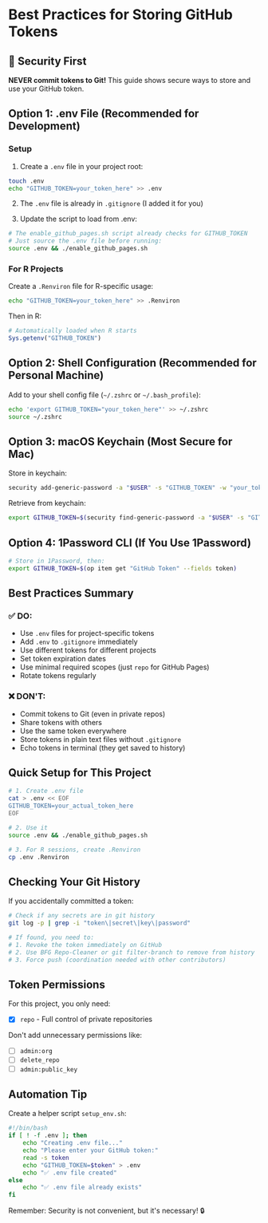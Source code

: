 # Best Practices for Storing GitHub Tokens

## 🔐 Security First

**NEVER commit tokens to Git!** This guide shows secure ways to store and use your GitHub token.

## Option 1: .env File (Recommended for Development)

### Setup
1. Create a `.env` file in your project root:
```bash
touch .env
echo "GITHUB_TOKEN=your_token_here" >> .env
```

2. The `.env` file is already in `.gitignore` (I added it for you)

3. Update the script to load from .env:
```bash
# The enable_github_pages.sh script already checks for GITHUB_TOKEN
# Just source the .env file before running:
source .env && ./enable_github_pages.sh
```

### For R Projects
Create a `.Renviron` file for R-specific usage:
```bash
echo "GITHUB_TOKEN=your_token_here" >> .Renviron
```

Then in R:
```r
# Automatically loaded when R starts
Sys.getenv("GITHUB_TOKEN")
```

## Option 2: Shell Configuration (Recommended for Personal Machine)

Add to your shell config file (`~/.zshrc` or `~/.bash_profile`):
```bash
echo 'export GITHUB_TOKEN="your_token_here"' >> ~/.zshrc
source ~/.zshrc
```

## Option 3: macOS Keychain (Most Secure for Mac)

Store in keychain:
```bash
security add-generic-password -a "$USER" -s "GITHUB_TOKEN" -w "your_token_here"
```

Retrieve from keychain:
```bash
export GITHUB_TOKEN=$(security find-generic-password -a "$USER" -s "GITHUB_TOKEN" -w)
```

## Option 4: 1Password CLI (If You Use 1Password)

```bash
# Store in 1Password, then:
export GITHUB_TOKEN=$(op item get "GitHub Token" --fields token)
```

## Best Practices Summary

### ✅ DO:
- Use `.env` files for project-specific tokens
- Add `.env` to `.gitignore` immediately
- Use different tokens for different projects
- Set token expiration dates
- Use minimal required scopes (just `repo` for GitHub Pages)
- Rotate tokens regularly

### ❌ DON'T:
- Commit tokens to Git (even in private repos)
- Share tokens with others
- Use the same token everywhere
- Store tokens in plain text files without `.gitignore`
- Echo tokens in terminal (they get saved to history)

## Quick Setup for This Project

```bash
# 1. Create .env file
cat > .env << EOF
GITHUB_TOKEN=your_actual_token_here
EOF

# 2. Use it
source .env && ./enable_github_pages.sh

# 3. For R sessions, create .Renviron
cp .env .Renviron
```

## Checking Your Git History

If you accidentally committed a token:
```bash
# Check if any secrets are in git history
git log -p | grep -i "token\|secret\|key\|password"

# If found, you need to:
# 1. Revoke the token immediately on GitHub
# 2. Use BFG Repo-Cleaner or git filter-branch to remove from history
# 3. Force push (coordination needed with other contributors)
```

## Token Permissions

For this project, you only need:
- [x] `repo` - Full control of private repositories

Don't add unnecessary permissions like:
- [ ] `admin:org`
- [ ] `delete_repo`
- [ ] `admin:public_key`

## Automation Tip

Create a helper script `setup_env.sh`:
```bash
#!/bin/bash
if [ ! -f .env ]; then
    echo "Creating .env file..."
    echo "Please enter your GitHub token:"
    read -s token
    echo "GITHUB_TOKEN=$token" > .env
    echo "✅ .env file created"
else
    echo "✅ .env file already exists"
fi
```

Remember: Security is not convenient, but it's necessary! 🔒 